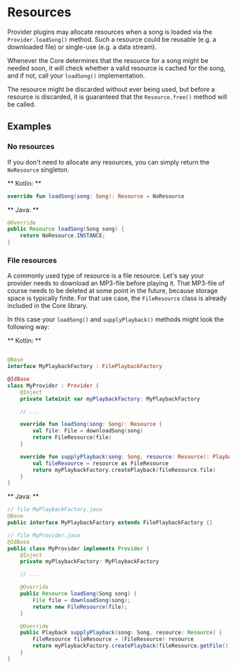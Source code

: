 # Resources

Provider plugins may allocate resources when a song is loaded via the `Provider.loadSong()` method.
Such a resource could be reusable (e.g. a downloaded file) or single-use (e.g. a data stream).

Whenever the Core determines that the resource for a song might be needed soon,
it will check whether a valid resource is cached for the song, and if not, call your `loadSong()`
implementation.

The resource might be discarded without ever being used, but before a resource is discarded, it is
guaranteed that the `Resource.free()` method will be called.

## Examples

### No resources

If you don't need to allocate any resources, you can simply return the `NoResource` singleton.

** Kotlin: **

```kotlin
override fun loadSong(song: Song): Resource = NoResource
```

** Java: **

```java
@Override
public Resource loadSong(Song song) {
    return NoResource.INSTANCE;
}
```

### File resources

A commonly used type of resource is a file resource. Let's say your provider needs to download an
MP3-file before playing it. That MP3-file of course needs to be deleted at some point in the future,
because storage space is typically finite.
For that use case, the `FileResource` class is already included in the Core library.

In this case your `loadSong()` and `supplyPlayback()` methods might look the following way:

** Kotlin: **

```kotlin

@Base
interface MyPlaybackFactory : FilePlaybackFactory

@IdBase
class MyProvider : Provider {
    @Inject
    private lateinit var myPlaybackFactory: MyPlaybackFactory

    // ...

    override fun loadSong(song: Song): Resource {
        val file: File = downloadSong(song)
        return FileResource(file)
    }

    override fun supplyPlayback(song: Song, resource: Resource): Playback {
        val fileResource = resource as FileResource
        return myPlaybackFactory.createPlayback(fileResource.file)
    }
}
```

** Java: **

```java
// file MyPlaybackFactory.java
@Base
public interface MyPlaybackFactory extends FilePlaybackFactory {}

// file MyProvider.java
@IdBase
public class MyProvider implements Provider {
    @Inject
    private myPlaybackFactory: MyPlaybackFactory

    // ...

    @Override
    public Resource loadSong(Song song) {
        File file = downloadSong(song);
        return new FileResource(file);
    }

    @Override
    public Playback supplyPlayback(song: Song, resource: Resource) {
        FileResource fileResource = (FileResource) resource
        return myPlaybackFactory.createPlayback(fileResource.getFile())
    }
}
```
